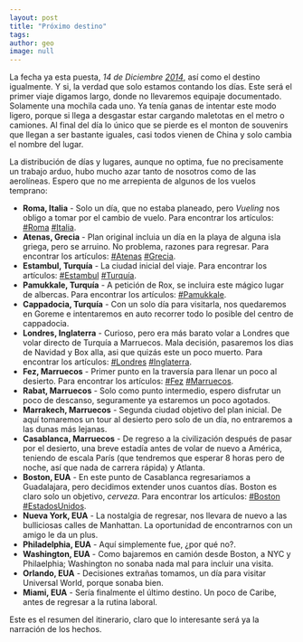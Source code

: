 ```yaml
---
layout: post
title: "Próximo destino"
tags: 
author: geo
image: null
---
```

La fecha ya esta puesta, *14 de Diciembre [2014](/tag/2014)*, así como el destino igualmente. Y si, la verdad que solo estamos contando los días. Este será el primer viaje digamos largo, donde no llevaremos equipaje documentado. Solamente una mochila cada uno. Ya tenía ganas de intentar este modo ligero, porque si llega a desgastar estar cargando maletotas en el metro o camiones. Al final del día lo único que se pierde es el monton de souvenirs que llegan a ser bastante iguales, casi todos vienen de China y solo cambia el nombre del lugar.

La distribución de días y lugares, aunque no optima, fue no precisamente un trabajo arduo, hubo mucho azar tanto de nosotros como de las aerolíneas. Espero que no me arrepienta de algunos de los vuelos temprano:

* **Roma, Italia** - Solo un día, que no estaba planeado, pero *Vueling* nos obligo a tomar por el cambio de vuelo. Para encontrar los artículos: [#Roma](/tag/roma) [#Italia](/tag/italia).
* **Atenas, Grecia** - Plan original incluia un día en la playa de alguna isla griega, pero se arruino. No problema, razones para regresar. Para encontrar los artículos: [#Atenas](/tag/atenas) [#Grecia](/tag/grecia).
* **Estambul, Turquía** - La ciudad inicial del viaje. Para encontrar los artículos: [#Estambul](/tag/estambul) [#Turquía](/tag/turquia).
* **Pamukkale, Turquía** - A petición de Rox, se incluira este mágico lugar de albercas. Para encontrar los artículos: [#Pamukkale](/tag/pamukkale).
* **Cappadocia, Turquía** - Con un solo día para visitarla, nos quedaremos en Goreme e intentaremos en auto recorrer todo lo posible del centro de cappadocia.
* **Londres, Inglaterra** - Curioso, pero era más barato volar a Londres que volar directo de Turquía a Marruecos. Mala decisión, pasaremos los dias de Navidad y Box alla, asi que quizás este un poco muerto. Para encontrar los artículos: [#Londres](/tag/londres) [#Inglaterra](/tag/reino-unido).
* **Fez, Marruecos**  - Primer punto en la traversía para llenar un poco al desierto. Para encontrar los artículos: [#Fez](/tag/fez) [#Marruecos](/tag/marruecos).
* **Rabat, Marruecos** - Solo como punto intermedio, espero disfrutar un poco de descanso, seguramente ya estaremos un poco agotados.
* **Marrakech, Marruecos** - Segunda ciudad objetivo del plan inicial. De aquí tomaremos un tour al desierto pero solo de un día, no entraremos a las dunas más lejanas.
* **Casablanca, Marruecos** - De regreso a la civilización después de pasar por el desierto, una breve estadía antes de volar de nuevo a América, teniendo de escala París (que tendremos que esperar 8 horas pero de noche, así que nada de carrera rápida) y Atlanta.
* **Boston, EUA** - En este punto de Casablanca regresariamos a Guadalajara, pero decidimos extender unos cuantos días. Boston es claro solo un objetivo, *cerveza*. Para encontrar los artículos: [#Boston](/tag/boston) [#EstadosUnidos](/tag/estados-unidos).
* **Nueva York, EUA** - La nostalgia de regresar, nos llevara de nuevo a las bulliciosas calles de Manhattan. La oportunidad de encontrarnos con un amigo le da un plus.
* **Philadelphia, EUA** - Aquí simplemente fue, ¿por qué no?.
* **Washington, EUA** - Como bajaremos en camión desde Boston, a NYC y Philaelphia; Washington no sonaba nada mal para incluir una visita.
* **Orlando, EUA** - Decisiones extrañas tomamos, un día para visitar Universal World, porque sonaba bien.
* **Miami, EUA** - Sería finalmente el último destino. Un poco de Caribe, antes de regresar a la rutina laboral.

Este es el resumen del itinerario, claro que lo interesante será ya la narración de los hechos.